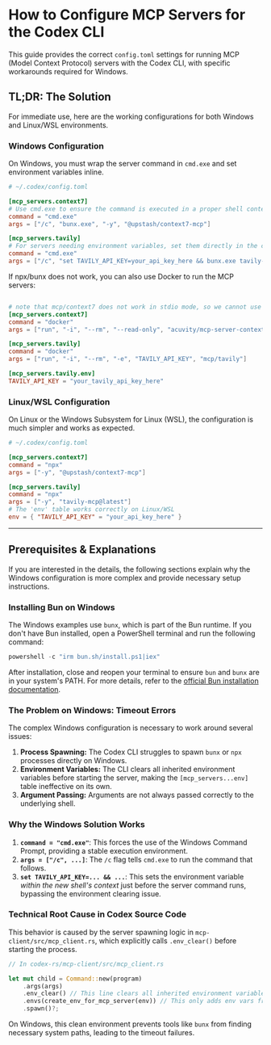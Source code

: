 # How to Configure MCP Servers for the Codex CLI

This guide provides the correct `config.toml` settings for running MCP (Model Context Protocol) servers with the Codex CLI, with specific workarounds required for Windows.

## TL;DR: The Solution

For immediate use, here are the working configurations for both Windows and Linux/WSL environments.

### Windows Configuration

On Windows, you must wrap the server command in `cmd.exe` and set environment variables inline.

```toml
# ~/.codex/config.toml

[mcp_servers.context7]
# Use cmd.exe to ensure the command is executed in a proper shell context.
command = "cmd.exe"
args = ["/c", "bunx.exe", "-y", "@upstash/context7-mcp"]

[mcp_servers.tavily]
# For servers needing environment variables, set them directly in the command string.
command = "cmd.exe"
args = ["/c", "set TAVILY_API_KEY=your_api_key_here && bunx.exe tavily-mcp"]
```

If npx/bunx does not work, you can also use Docker to run the MCP servers:

```toml

# note that mcp/context7 does not work in stdio mode, so we cannot use it with codex-cli
[mcp_servers.context7]
command = "docker"
args = ["run", "-i", "--rm", "--read-only", "acuvity/mcp-server-context-7:latest"]

[mcp_servers.tavily]
command = "docker"
args = ["run", "-i", "--rm", "-e", "TAVILY_API_KEY", "mcp/tavily"]

[mcp_servers.tavily.env]
TAVILY_API_KEY = "your_tavily_api_key_here"

```

### Linux/WSL Configuration

On Linux or the Windows Subsystem for Linux (WSL), the configuration is much simpler and works as expected.

```toml
# ~/.codex/config.toml

[mcp_servers.context7]
command = "npx"
args = ["-y", "@upstash/context7-mcp"]

[mcp_servers.tavily]
command = "npx"
args = ["-y", "tavily-mcp@latest"]
# The 'env' table works correctly on Linux/WSL
env = { "TAVILY_API_KEY" = "your_api_key_here" }
```

---

## Prerequisites & Explanations

If you are interested in the details, the following sections explain why the Windows configuration is more complex and provide necessary setup instructions.

### Installing Bun on Windows

The Windows examples use `bunx`, which is part of the Bun runtime. If you don't have Bun installed, open a PowerShell terminal and run the following command:

```powershell
powershell -c "irm bun.sh/install.ps1|iex"
```

After installation, close and reopen your terminal to ensure `bun` and `bunx` are in your system's PATH. For more details, refer to the [official Bun installation documentation](https://bun.sh/docs/installation).

### The Problem on Windows: Timeout Errors

The complex Windows configuration is necessary to work around several issues:
1.  **Process Spawning:** The Codex CLI struggles to spawn `bunx` or `npx` processes directly on Windows.
2.  **Environment Variables:** The CLI clears all inherited environment variables before starting the server, making the `[mcp_servers...env]` table ineffective on its own.
3.  **Argument Passing:** Arguments are not always passed correctly to the underlying shell.

### Why the Windows Solution Works

1.  **`command = "cmd.exe"`**: This forces the use of the Windows Command Prompt, providing a stable execution environment.
2.  **`args = ["/c", ...]`**: The `/c` flag tells `cmd.exe` to run the command that follows.
3.  **`set TAVILY_API_KEY=... && ...`**: This sets the environment variable *within the new shell's context* just before the server command runs, bypassing the environment clearing issue.

### Technical Root Cause in Codex Source Code

This behavior is caused by the server spawning logic in `mcp-client/src/mcp_client.rs`, which explicitly calls `.env_clear()` before starting the process.

```rust
// In codex-rs/mcp-client/src/mcp_client.rs

let mut child = Command::new(program)
    .args(args)
    .env_clear() // This line clears all inherited environment variables
    .envs(create_env_for_mcp_server(env)) // This only adds env vars from the config
    .spawn()?;
```

On Windows, this clean environment prevents tools like `bunx` from finding necessary system paths, leading to the timeout failures.
